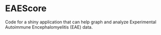 # EAEScore
Code for a shiny application that can help graph and analyze Experimental Autoimmune Encephalomyelitis (EAE) data.
